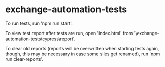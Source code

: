 # exchange-automation-tests

To run tests, run 'npm run start'.

To view test report after tests are run, open 'index.html' from '\exchange-automation-tests\cypress\report'.

To clear old reports (reports will be overwritten when starting tests again, though, this may be necessary in case some siles get renamed), run 'npm run clear-reports'.
